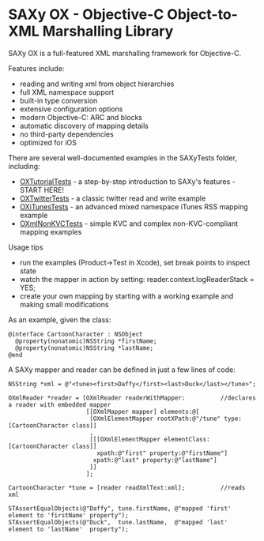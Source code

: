 SAXy OX - Objective-C Object-to-XML Marshalling Library
====

SAXy OX is a full-featured XML marshalling framework for Objective-C.  

Features include:

 * reading and writing xml from object hierarchies
 * full XML namespace support
 * built-in type conversion
 * extensive configuration options
 * modern Objective-C: ARC and blocks
 * automatic discovery of mapping details
 * no third-party dependencies
 * optimized for iOS


There are several well-documented  examples in the SAXyTests folder, including:

 * [OXTutorialTests](SAXyTests/OXTutorialTests.m) - a step-by-step introduction to SAXy's features - START HERE!
 * [OXTwitterTests](SAXyTests/OXTwitterExampleTests.m)  - a classic twitter read and write example
 * [OXiTunesTests](SAXyTests/OXiTunesRSSExampleTests.m)   - an advanced mixed namespace iTunes RSS mapping example
 * [OXmlNonKVCTests](SAXyTests/OXmlNonKVCTests.m) - simple KVC and complex non-KVC-compliant mapping examples 


Usage tips

 * run the examples (Product->Test in Xcode), set break points to inspect state 
 * watch the mapper in action by setting: reader.context.logReaderStack = YES;
 * create your own mapping by starting with a working example and making small modifications


As an example, given the class:

    @interface CartoonCharacter : NSObject
      @property(nonatomic)NSString *firstName;
      @property(nonatomic)NSString *lastName;
    @end

A SAXy mapper and reader can be defined in just a few lines of code:

    NSString *xml = @"<tune><first>Daffy</first><last>Duck</last></tune>";
    
    OXmlReader *reader = [OXmlReader readerWithMapper:          //declares a reader with embedded mapper
                          [[OXmlMapper mapper] elements:@[
                           [OXmlElementMapper rootXPath:@"/tune" type:[CartoonCharacter class]]
                           ,
                           [[[OXmlElementMapper elementClass:[CartoonCharacter class]]
                             xpath:@"first" property:@"firstName"]
                            xpath:@"last" property:@"lastName"]
                           ]]
                          ];
    
    CartoonCharacter *tune = [reader readXmlText:xml];          //reads xml
    
    STAssertEqualObjects(@"Daffy", tune.firstName, @"mapped 'first' element to 'firstName' property");
    STAssertEqualObjects(@"Duck",  tune.lastName,  @"mapped 'last'  element to 'lastName'  property");

 
